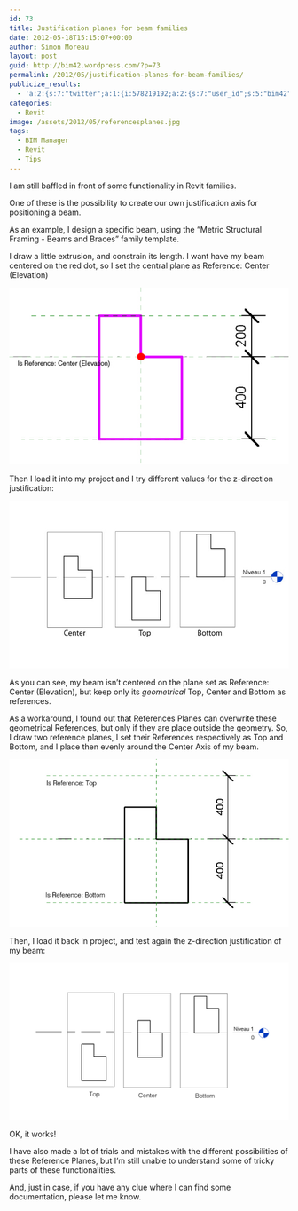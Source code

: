 ```yaml
---
id: 73
title: Justification planes for beam families
date: 2012-05-18T15:15:07+00:00
author: Simon Moreau
layout: post
guid: http://bim42.wordpress.com/?p=73
permalink: /2012/05/justification-planes-for-beam-families/
publicize_results:
  - 'a:2:{s:7:"twitter";a:1:{i:578219192;a:2:{s:7:"user_id";s:5:"bim42";s:7:"post_id";s:18:"203503994520346624";}}s:2:"fb";a:1:{i:589116337;a:2:{s:7:"user_id";s:9:"589116337";s:7:"post_id";s:17:"10150816506111338";}}}'
categories:
  - Revit
image: /assets/2012/05/referencesplanes.jpg
tags:
  - BIM Manager
  - Revit
  - Tips
---
```

I am still baffled in front of some functionality in Revit families.

One of these is the possibility to create our own justification axis for positioning a beam.

As an example, I design a specific beam, using the “Metric Structural Framing - Beams and Braces” family template.

I draw a little extrusion, and constrain its length. I want have my beam centered on the red dot, so I set the central plane as Reference: Center (Elevation)

![extrusion](/assets/2012/05/extrusion.jpg)

Then I load it into my project and I try different values for the z-direction justification:

![justification](/assets/2012/05/justification.jpg)

As you can see, my beam isn’t centered on the plane set as Reference: Center (Elevation), but keep only its _geometrical_ Top, Center and Bottom as references.

As a workaround, I found out that References Planes can overwrite these geometrical References, but only if they are place outside the geometry. So, I draw two reference planes, I set their References respectively as Top and Bottom, and I place then evenly around the Center Axis of my beam.

![referencesplanes](/assets/2012/05/referencesplanes.jpg)

Then, I load it back in project, and test again the z-direction justification of my beam:

![justification2](/assets/2012/05/justification2.jpg)

OK, it works!

I have also made a lot of trials and mistakes with the different possibilities of these Reference Planes, but I’m still unable to understand some of tricky parts of these functionalities.

And, just in case, if you have any clue where I can find some documentation, please let me know.